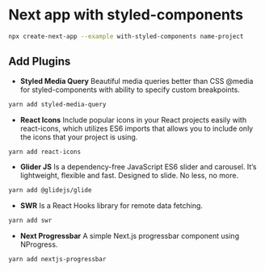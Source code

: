 # Next app with styled-components

```bash
npx create-next-app --example with-styled-components name-project
```

## Add Plugins

- **Styled Media Query**
Beautiful media queries better than CSS @media for styled-components with ability to specify custom breakpoints.
```bash
yarn add styled-media-query
```

- **React Icons**
Include popular icons in your React projects easily with react-icons, which utilizes ES6 imports that allows you to include only the icons that your project is using.
```bash
yarn add react-icons
```

- **Glider JS**
Is a dependency-free JavaScript ES6 slider and carousel. It’s lightweight, flexible and fast. Designed to slide. No less, no more.
```bash
yarn add @glidejs/glide
```

- **SWR**
Is a React Hooks library for remote data fetching.
```bash
yarn add swr
```

- **Next Progressbar**
A simple Next.js progressbar component using NProgress.
```bash
yarn add nextjs-progressbar
```